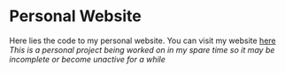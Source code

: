 Personal Website
==================
Here lies the code to my personal website.
You can visit my website [here](https://samueladams.me)
*This is a personal project being worked on in my spare time so it may be incomplete or become unactive for a while*

